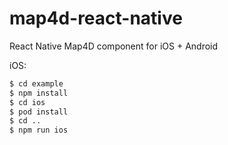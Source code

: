 # map4d-react-native
React Native Map4D component for iOS + Android

iOS:
```sh
$ cd example
$ npm install
$ cd ios
$ pod install
$ cd ..
$ npm run ios
```
